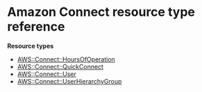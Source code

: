 # Amazon Connect resource type reference<a name="AWS_Connect"></a>

**Resource types**
+ [AWS::Connect::HoursOfOperation](aws-resource-connect-hoursofoperation.md)
+ [AWS::Connect::QuickConnect](aws-resource-connect-quickconnect.md)
+ [AWS::Connect::User](aws-resource-connect-user.md)
+ [AWS::Connect::UserHierarchyGroup](aws-resource-connect-userhierarchygroup.md)